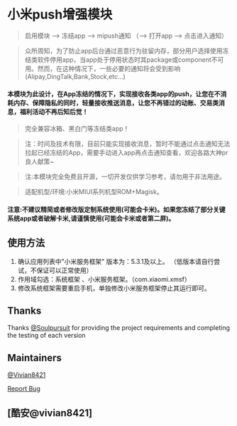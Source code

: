 # 小米push增强模块


> 启用模块 --> 冻结app --> mipush通知 （--> 打开app --> 点击进入通知）

> 众所周知，为了防止app后台通过恶意行为驻留内存，部分用户选择使用冻结类软件停用app，当app处于停用状态时其package或component不可用。然而，在这种情况下，一些必要的通知将会受到影响(Alipay,DingTalk,Bank,Stock,etc...)
> 


#### 本模块为此设计，在App冻结的情况下，实现接收各类app的push，让您在不消耗内存、保障隐私的同时，轻量接收推送消息，让您不再错过的动账、交易类消息，福利活动不再后知后觉！

> 完全兼容冰箱、黑白门等冻结类app！

> 注：时间及技术有限，目前只能实现接收消息，暂时不能通过点击通知无法拉起已经冻结的App，需要手动进入app再点击通知查看，欢迎各路大神pr良人献策~

> 注:本模块完全免费且开源，一切开发仅供学习参考，请勿用于非法用途。

> 适配机型/环境:小米MIUI系列机型ROM+Magisk。

#### 注意:不建议精简或者修改版定制系统使用(可能会卡米)。如果您冻结了部分关键系统app或者破解卡米,请谨慎使用(可能会卡米或者第二屏)。
## 使用方法
1. 确认应用列表中"小米服务框架" 版本为：5.3.1及以上。 （低版本请自行尝试，不保证可以正常使用）
2. 作用域勾选：系统框架 、小米服务框架。（com.xiaomi.xmsf）
3. 修改系统框架需要重启手机，单独修改小米服务框架停止其运行即可。

## Thanks

Thanks [@Soulpursuit](https://github.com/soulpursuit)  for providing the project requirements and completing the testing of each version 

## Maintainers

[@Vivian8421](https://github.com/vivian8421)

[Report Bug](https://github.com/vivian8421/MiPush-Enhance/issues)
## [酷安@vivian8421]
